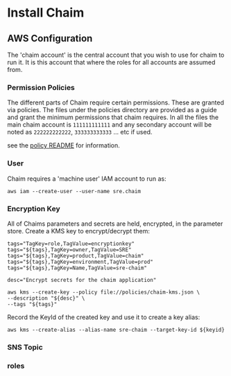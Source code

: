 # Install Chaim

## AWS Configuration

The 'chaim account' is the central account that you wish to use for chaim to
run it.  It is this account that where the roles for all accounts are assumed
from.

### Permission Policies

The different parts of Chaim require certain permissions.  These are granted
via policies.  The files under the policies directory are provided as a guide
and grant the minimum permissions that chaim requires.  In all the files the
main chaim account is `111111111111` and any secondary account will be noted as
`222222222222`, `333333333333` ... etc if used.

see the [policy README](policies/README.md) for information.


### User

Chaim requires a 'machine user' IAM account to run as:

```
aws iam --create-user --user-name sre.chaim
```

### Encryption Key

All of Chaims parameters and secrets are held, encrypted, in the parameter
store. Create a KMS key to encrypt/decrypt them:

```
tags="TagKey=role,TagValue=encryptionkey"
tags="${tags},TagKey=owner,TagValue=SRE"
tags="${tags},TagKey=product,TagValue=chaim"
tags="${tags},TagKey=environment,TagValue=prod"
tags="${tags},TagKey=Name,TagValue=sre-chaim"

desc="Encrypt secrets for the chaim application"

aws kms --create-key --policy file://policies/chaim-kms.json \
--description "${desc}" \
--tags "${tags}"
```

Record the KeyId of the created key and use it to create a key alias:

```
aws kms --create-alias --alias-name sre-chaim --target-key-id ${keyid}
```

### SNS Topic
### roles
